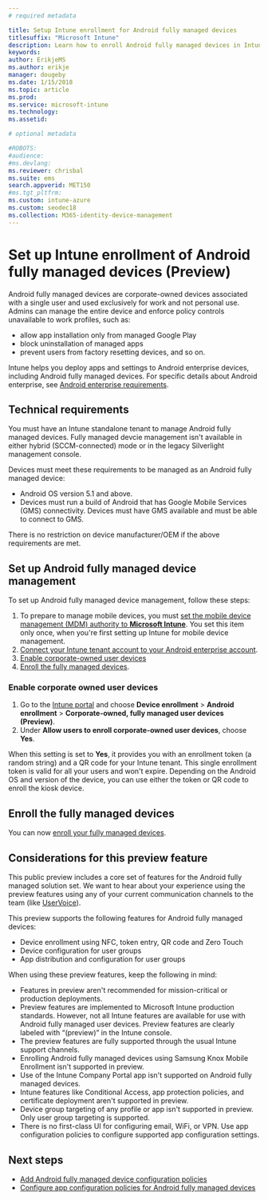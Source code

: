 ```yaml
---
# required metadata

title: Setup Intune enrollment for Android fully managed devices
titlesuffix: "Microsoft Intune"
description: Learn how to enroll Android fully managed devices in Intune.
keywords:
author: ErikjeMS 
ms.author: erikje
manager: dougeby
ms.date: 1/15/2018
ms.topic: article
ms.prod:
ms.service: microsoft-intune
ms.technology:
ms.assetid: 

# optional metadata

#ROBOTS:
#audience:
#ms.devlang:
ms.reviewer: chrisbal
ms.suite: ems
search.appverid: MET150
#ms.tgt_pltfrm:
ms.custom: intune-azure
ms.custom: seodec18
ms.collection: M365-identity-device-management
---
```


# Set up Intune enrollment of Android fully managed devices (Preview)

Android fully managed devices are corporate-owned devices associated with a single user and used exclusively for work and not personal use. Admins can manage the entire device and enforce policy controls unavailable to work profiles, such as:
- allow app installation only from managed Google Play
- block uninstallation of managed apps
- prevent users from factory resetting devices, and so on.

Intune helps you deploy apps and settings to Android enterprise devices, including Android fully managed devices. For specific details about Android enterprise, see [Android enterprise requirements](https://support.google.com/work/android/answer/6174145?hl=en&ref_topic=6151012).

## Technical requirements

You must have an Intune standalone tenant to manage Android fully managed devices. Fully managed devcie management isn't available in either hybrid (SCCM-connected) mode or in the legacy Silverlight management console.

Devices must meet these requirements to be managed as an Android fully managed device:

- Android OS version 5.1 and above.
- Devices must run a build of Android that has Google Mobile Services (GMS) connectivity. Devices must have GMS available and must be able to connect to GMS.

There is no restriction on device manufacturer/OEM if the above requirements are met.

## Set up Android fully managed device management

To set up Android fully managed device management, follow these steps:

1. To prepare to manage mobile devices, you must [set the mobile device management (MDM) authority to **Microsoft Intune**](mdm-authority-set.md). You set this item only once, when you're first setting up Intune for mobile device management.
2. [Connect your Intune tenant account to your Android enterprise account](connect-intune-android-enterprise.md).
3. [Enable corporate-owned user devices](#enable-corporate-owned-user-devices)
4. [Enroll the fully managed devices](#enroll-the-fully-managed-devices).

### Enable corporate owned user devices

1. Go to the [Intune portal](https://portal.azure.com) and choose **Device enrollment** > **Android enrollment** > **Corporate-owned, fully managed user devices (Preview)**.
2. Under **Allow users to enroll corporate-owned user devices**, choose **Yes**.

When this setting is set to **Yes**, it provides you with an enrollment token (a random string) and a QR code for your Intune tenant. This single enrollment token is valid for all your users and won't expire. Depending on the Android OS and version of the device, you can use either the token or QR code to enroll the kiosk device.

## Enroll the fully managed devices
You can now [enroll your fully managed devices](android-dedicated-devices-fully-managed-enroll.md).

## Considerations for this preview feature
This public preview includes a core set of features for the Android fully managed solution set. We want to hear about your experience using the preview features using any of your current communication channels to the team (like [UserVoice](https://microsoftintune.uservoice.com/forums/291681-ideas?category_id=210853)).

This preview supports the following features for Android fully managed devices:
- Device enrollment using NFC, token entry, QR code and Zero Touch
- Device configuration for user groups
- App distribution and configuration for user groups


When using these preview features, keep the following in mind:
- Features in preview aren't recommended for mission-critical or production deployments. 
- Preview features are implemented to Microsoft Intune production standards. However, not all Intune features are available for use with Android fully managed user devices. Preview features are clearly labeled with “(preview)” in the Intune console. 
- The preview features are fully supported through the usual Intune support channels.
- Enrolling Android fully managed devices using Samsung Knox Mobile Enrollment isn't supported in preview. 
- Use of the Intune Company Portal app isn't supported on Android fully managed devices. 
- Intune features like Conditional Access, app protection policies, and certificate deployment aren't supported in preview. 
- Device group targeting of any profile or app isn't supported in preview. Only user group targeting is supported. 
- There is no first-class UI for configuring email, WiFi, or VPN. Use app configuration policies to configure supported app configuration settings.

## Next steps
- [Add Android fully managed device configuration policies](device-restrictions-android-for-work.md#device-owner-only)
- [Configure app configuration policies for Android fully managed devices](app-configuration-policies-use-android.md)

